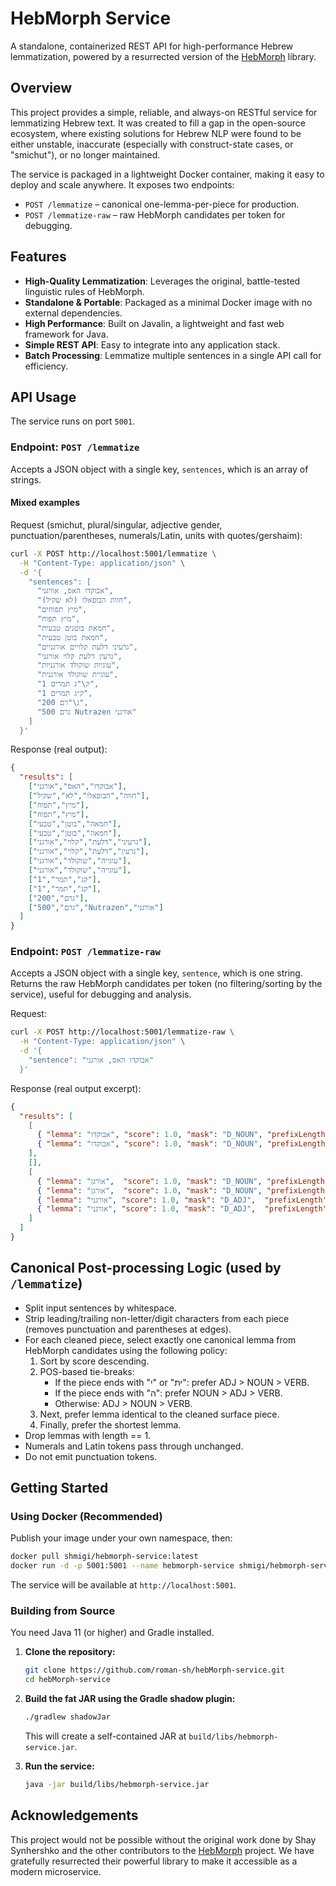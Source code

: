 # HebMorph Service

A standalone, containerized REST API for high-performance Hebrew lemmatization, powered by a resurrected version of the [HebMorph](https://github.com/synhershko/HebMorph) library.

## Overview

This project provides a simple, reliable, and always-on RESTful service for lemmatizing Hebrew text. It was created to fill a gap in the open-source ecosystem, where existing solutions for Hebrew NLP were found to be either unstable, inaccurate (especially with construct-state cases, or "smichut"), or no longer maintained.

The service is packaged in a lightweight Docker container, making it easy to deploy and scale anywhere. It exposes two endpoints:
- `POST /lemmatize` – canonical one-lemma-per-piece for production.
- `POST /lemmatize-raw` – raw HebMorph candidates per token for debugging.

## Features

-   **High-Quality Lemmatization**: Leverages the original, battle-tested linguistic rules of HebMorph.
-   **Standalone & Portable**: Packaged as a minimal Docker image with no external dependencies.
-   **High Performance**: Built on Javalin, a lightweight and fast web framework for Java.
-   **Simple REST API**: Easy to integrate into any application stack.
-   **Batch Processing**: Lemmatize multiple sentences in a single API call for efficiency.

## API Usage

The service runs on port `5001`.

### Endpoint: `POST /lemmatize`

Accepts a JSON object with a single key, `sentences`, which is an array of strings.

#### Mixed examples

Request (smichut, plural/singular, adjective gender, punctuation/parentheses, numerals/Latin, units with quotes/gershaim):

```bash
curl -X POST http://localhost:5001/lemmatize \
  -H "Content-Type: application/json" \
  -d '{
    "sentences": [
      "אבוקדו האס, אורגני",
      "חוות הבופאלו (לא שקיל)",
      "מיץ תפוחים",
      "מיץ תפוח",
      "חמאת בוטנים טבעית",
      "חמאת בוטן טבעית",
      "גרעיני דלעת קלויים אורגניים",
      "גרעין דלעת קלוי אורגני",
      "עוגיות שוקולד אורגניות",
      "עוגיית שוקולד אורגנית",
      "1 ק\"ג תמרים",
      "1 ק״ג תמרים",
      "200 ג\"רם",
      "500 גרם Nutrazen אורגני"
    ]
  }'
```

Response (real output):

```json
{
  "results": [
    ["אבוקדו","האס","אורגני"],
    ["חווה","הבופאלו","לא","שקיל"],
    ["מיץ","תפוח"],
    ["מיץ","תפוח"],
    ["חמאה","בוטן","טבעי"],
    ["חמאה","בוטן","טבעי"],
    ["גרעיני","דלעת","קלוי","אורגני"],
    ["גרעין","דלעת","קלוי","אורגני"],
    ["עוגייה","שוקולד","אורגני"],
    ["עוגייה","שוקולד","אורגני"],
    ["1","קג","תמר"],
    ["1","קג","תמר"],
    ["200","גרם"],
    ["500","גרם","Nutrazen","אורגני"]
  ]
}
```

### Endpoint: `POST /lemmatize-raw`

Accepts a JSON object with a single key, `sentence`, which is one string. Returns the raw HebMorph candidates per token (no filtering/sorting by the service), useful for debugging and analysis.

Request:

```bash
curl -X POST http://localhost:5001/lemmatize-raw \
  -H "Content-Type: application/json" \
  -d '{
    "sentence": "אבוקדו האס, אורגני"
  }'
```

Response (real output excerpt):

```json
{
  "results": [
    [
      { "lemma": "אבוקדו", "score": 1.0, "mask": "D_NOUN", "prefixLength": 0 },
      { "lemma": "אבוקדו", "score": 1.0, "mask": "D_NOUN", "prefixLength": 0 }
    ],
    [],
    [
      { "lemma": "אורגן",  "score": 1.0, "mask": "D_NOUN", "prefixLength": 0 },
      { "lemma": "אורגן",  "score": 1.0, "mask": "D_NOUN", "prefixLength": 0 },
      { "lemma": "אורגני", "score": 1.0, "mask": "D_ADJ",  "prefixLength": 0 },
      { "lemma": "אורגני", "score": 1.0, "mask": "D_ADJ",  "prefixLength": 0 }
    ]
  ]
}
```

## Canonical Post-processing Logic (used by `/lemmatize`)

- Split input sentences by whitespace.
- Strip leading/trailing non-letter/digit characters from each piece (removes punctuation and parentheses at edges).
- For each cleaned piece, select exactly one canonical lemma from HebMorph candidates using the following policy:
  1. Sort by score descending.
  2. POS-based tie-breaks:
     - If the piece ends with "י" or "ית": prefer ADJ > NOUN > VERB.
     - If the piece ends with "ה": prefer NOUN > ADJ > VERB.
     - Otherwise: ADJ > NOUN > VERB.
  3. Next, prefer lemma identical to the cleaned surface piece.
  4. Finally, prefer the shortest lemma.
- Drop lemmas with length == 1.
- Numerals and Latin tokens pass through unchanged.
- Do not emit punctuation tokens.

## Getting Started

### Using Docker (Recommended)

Publish your image under your own namespace, then:

```bash
docker pull shmigi/hebmorph-service:latest
docker run -d -p 5001:5001 --name hebmorph-service shmigi/hebmorph-service:latest
```
The service will be available at `http://localhost:5001`.

### Building from Source

You need Java 11 (or higher) and Gradle installed.

1.  **Clone the repository:**
    ```bash
    git clone https://github.com/roman-sh/hebMorph-service.git
    cd hebMorph-service
    ```

2.  **Build the fat JAR using the Gradle shadow plugin:**
    ```bash
    ./gradlew shadowJar
    ```
    This will create a self-contained JAR at `build/libs/hebmorph-service.jar`.

3.  **Run the service:**
    ```bash
    java -jar build/libs/hebmorph-service.jar
    ```

## Acknowledgements

This project would not be possible without the original work done by Shay Synhershko and the other contributors to the [HebMorph](https://github.com/synhershko/HebMorph) project. We have gratefully resurrected their powerful library to make it accessible as a modern microservice. 
